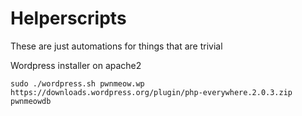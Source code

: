 # Helperscripts
These are just automations for things that are trivial 


Wordpress installer on apache2 

```
sudo ./wordpress.sh pwnmeow.wp https://downloads.wordpress.org/plugin/php-everywhere.2.0.3.zip pwnmeowdb
```
